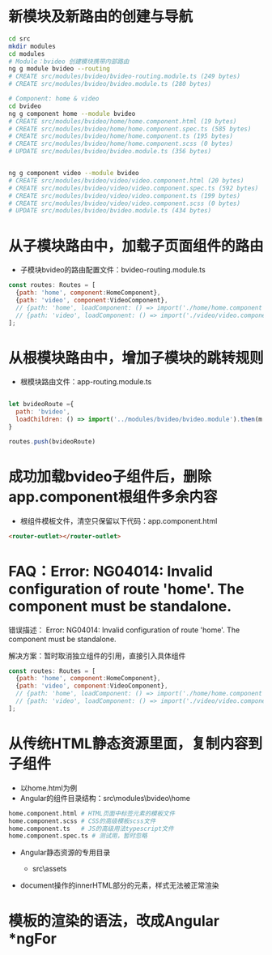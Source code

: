# 新模块及新路由的创建与导航

``` sh
cd src
mkdir modules
cd modules
# Module：bvideo 创建模块携带内部路由
ng g module bvideo --routing
# CREATE src/modules/bvideo/bvideo-routing.module.ts (249 bytes)
# CREATE src/modules/bvideo/bvideo.module.ts (280 bytes)

# Component: home & video
cd bvideo
ng g component home --module bvideo
# CREATE src/modules/bvideo/home/home.component.html (19 bytes)
# CREATE src/modules/bvideo/home/home.component.spec.ts (585 bytes)
# CREATE src/modules/bvideo/home/home.component.ts (195 bytes)
# CREATE src/modules/bvideo/home/home.component.scss (0 bytes)
# UPDATE src/modules/bvideo/bvideo.module.ts (356 bytes)


ng g component video --module bvideo
# CREATE src/modules/bvideo/video/video.component.html (20 bytes)
# CREATE src/modules/bvideo/video/video.component.spec.ts (592 bytes)
# CREATE src/modules/bvideo/video/video.component.ts (199 bytes)
# CREATE src/modules/bvideo/video/video.component.scss (0 bytes)
# UPDATE src/modules/bvideo/bvideo.module.ts (434 bytes)
```

# 从子模块路由中，加载子页面组件的路由
- 子模块bvideo的路由配置文件：bvideo-routing.module.ts
``` js
const routes: Routes = [
  {path: 'home', component:HomeComponent},
  {path: 'video', component:VideoComponent},
  // {path: 'home', loadComponent: () => import('./home/home.component').then(mod => mod.HomeComponent)},
  // {path: 'video', loadComponent: () => import('./video/video.component').then(mod => mod.VideoComponent)}
];
```

# 从根模块路由中，增加子模块的跳转规则
- 根模块路由文件：app-routing.module.ts
``` js

let bvideoRoute ={
  path: 'bvideo',
  loadChildren: () => import('../modules/bvideo/bvideo.module').then(m => m.BvideoModule)
}

routes.push(bvideoRoute)
```

# 成功加载bvideo子组件后，删除app.component根组件多余内容
- 根组件模板文件，清空只保留以下代码：app.component.html
``` html
<router-outlet></router-outlet>
```

# FAQ：Error: NG04014: Invalid configuration of route 'home'. The component must be standalone.
错误描述：
Error: NG04014: Invalid configuration of route 'home'. The component must be standalone.

解决方案：暂时取消独立组件的引用，直接引入具体组件
``` js
const routes: Routes = [
  {path: 'home', component:HomeComponent},
  {path: 'video', component:VideoComponent},
  // {path: 'home', loadComponent: () => import('./home/home.component').then(mod => mod.HomeComponent)},
  // {path: 'video', loadComponent: () => import('./video/video.component').then(mod => mod.VideoComponent)}
];
```

# 从传统HTML静态资源里面，复制内容到子组件
- 以home.html为例
- Angular的组件目录结构：src\modules\bvideo\home
``` sh
home.component.html # HTML页面中标签元素的模板文件
home.component.scss # CSS的高级模板scss文件
home.component.ts   # JS的高级用法typescript文件
home.component.spec.ts # 测试用，暂时忽略
```
- Angular静态资源的专用目录
    - src\assets

- document操作的innerHTML部分的元素，样式无法被正常渲染


# 模板的渲染的语法，改成Angular *ngFor
